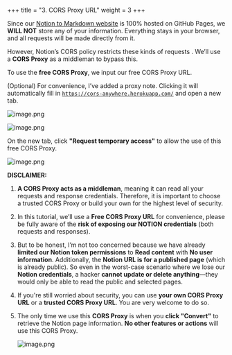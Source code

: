 +++
title = "3. CORS Proxy URL"
weight = 3
+++


Since our [Notion to Markdown website](https://notion-to-md.bamidev.com/) is 100% hosted on GitHub Pages, we **WILL NOT** store any of your information. Everything stays in your browser, and all requests will be made directly from it.


However, Notion’s CORS policy restricts these kinds of requests . We’ll use a **CORS Proxy** as a middleman to bypass this.


To use the **free CORS Proxy**, we input our free CORS Proxy URL.


(Optional) For convenience, I’ve added a proxy note. Clicking it will automatically fill in [`https://cors-anywhere.herokuapp.com/`](https://cors-anywhere.herokuapp.com/) and open a new tab.


![image.png](/images/002-ii-level-1-notion-to-md/10-857616-image.png)


![image.png](/images/002-ii-level-1-notion-to-md/10-297395-image.png)


On the new tab, click **"Request temporary access"** to allow the use of this free CORS Proxy.


![image.png](/images/002-ii-level-1-notion-to-md/10-546313-image.png)


**DISCLAIMER:** 

1. **A CORS Proxy acts as a middleman**, meaning it can read all your requests and response credentials. Therefore, it is important to choose a trusted CORS Proxy or build your own for the highest level of security.
2. In this tutorial, we’ll use a **Free CORS Proxy URL** for convenience, please be fully aware of the **risk of exposing our NOTION credentials** (both requests and responses).
3. But to be honest, I’m not too concerned because we have already **limited our Notion token permissions** to **Read content** with **No user information**. Additionally, the **Notion URL is for a published page** (which is already public). So even in the worst-case scenario where we lose our **Notion credentials**, a hacker **cannot update or delete anything**—they would only be able to read the public and selected pages.
4. If you're still worried about security, you can use **your own CORS Proxy URL** or a **trusted CORS Proxy URL**. You are very welcome to do so.
5. The only time we use this **CORS Proxy** is when you **click "Convert"** to retrieve the Notion page information. **No other features or actions** will use this CORS Proxy.

	![image.png](/images/002-ii-level-1-notion-to-md/10-223873-image.png)


